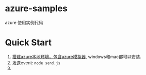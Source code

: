 # azure-samples
azure 使用实例代码


# Quick Start
1. [搭建azure本地环境，包含azure模拟器](https://blog.jongallant.com/2020/04/local-azure-storage-development-with-azurite-azuresdks-storage-explorer/), windows和mac都可以安装.
2. 发送event: `node send.js`
3. 